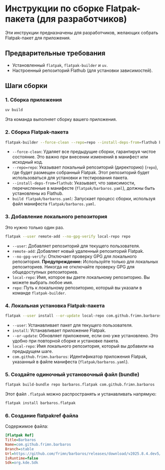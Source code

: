 # Инструкции по сборке Flatpak-пакета (для разработчиков)

Эти инструкции предназначены для разработчиков, желающих собрать Flatpak-пакет для приложения.

## Предварительные требования

*   Установленный `flatpak`, `flatpak-builder` и `uv`.
*   Настроенный репозиторий Flathub (для установки зависимостей).

## Шаги сборки

### 1.  Сборка приложения

```sh
uv build
```

Эта команда выполняет сборку вашего приложения.

### 2.  Сборка Flatpak-пакета

```sh
flatpak-builder --force-clean --repo=repo --install-deps-from=flathub build flatpak/barbaros.yaml
```

*   `--force-clean`:  Удаляет все предыдущие сборки, гарантируя чистое состояние. Это важно при внесении изменений в манифест или исходный код.
*   `--repo=repo`: Указывает локальный репозиторий (директорию) (`repo`), где будет размещен собранный Flatpak.  Этот репозиторий будет использоваться для установки и тестирования пакета.
*   `--install-deps-from=flathub`: Указывает, что зависимости, перечисленные в манифесте (`flatpak/barbaros.yaml`), должны быть установлены из Flathub.
*   `build flatpak/barbaros.yaml`: Запускает процесс сборки, используя файл манифеста `flatpak/barbaros.yaml`.

### 3.  Добавление локального репозитория

Это нужно только один раз.

```sh
flatpak --user remote-add --no-gpg-verify local-repo repo
```

*   `--user`: Добавляет репозиторий для текущего пользователя.
*   `remote-add`:  Добавляет новый удаленный репозиторий Flatpak.
*   `--no-gpg-verify`: Отключает проверку GPG для локального репозитория. **Предупреждение:** Используйте только для локальных репозиториев. Никогда не отключайте проверку GPG для общедоступных репозиториев.
*   `local-repo`:  Имя, которое вы даете локальному репозиторию. Вы можете выбрать любое имя.
*   `repo`:  Путь к локальному репозиторию, который вы указали в команде `flatpak-builder`.

### 4.  Локальная установка Flatpak-пакета

```sh
flatpak --user install --or-update local-repo com.github.frimn.barbaros
```

*   `--user`: Устанавливает пакет для текущего пользователя.
*   `install`:  Устанавливает приложение Flatpak.
*   `--or-update`: Обновляет приложение, если оно уже установлено. Это удобно при повторной сборке и установке пакета.
*   `local-repo`: Имя локального репозитория, который вы добавили на предыдущем шаге.
*   `com.github.frimn.barbaros`:  Идентификатор приложения Flatpak, указанный в файле манифеста (`flatpak/barbaros.yaml`).

### 5.  Создайте одиночный установочный файл (bundle)

```sh
flatpak build-bundle repo barbaros.flatpak com.github.frimn.barbaros
```

Этот файл `.flatpak` можно распространять и устанавливать напрямую:

```sh
flatpak install barbaros.flatpak
```

### 6.  Создание flatpakref файла

Содержимое файла:

```ini
[Flatpak Ref]
Title=Barbaros
Name=com.github.frimn.barbaros
Branch=stable
Url=https://github.com/frimn/barbaros/releases/download/v2025.8.4.dev5/barbaros.flatpak
IsRuntime=false
Sdk=org.kde.Sdk
```

